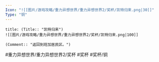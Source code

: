 ```yaml
---
Icon: "![[图片/游戏攻略/重力异想世界/重力异想世界2/奖杯/凯特归来.png|30]]"
Type: "铜"
---
```

```ad-common-bronze-trophy
title: (Title:: "凯特归来")
![[图片/游戏攻略/重力异想世界/重力异想世界2/奖杯/凯特归来.png|100]]

(Comment:: "返回到班加居民区。")
```

#重力异想世界/重力异想世界2/奖杯 #奖杯 #奖杯/铜
